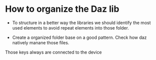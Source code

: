 # How to organize the Daz lib

- To structure in a better way the libraries we should identify the most used elements to avoid repeat elements into those folder.

- Create a organized folder base on a good pattern. Check how daz natively manane those files.

Those keys always are connected to the device



